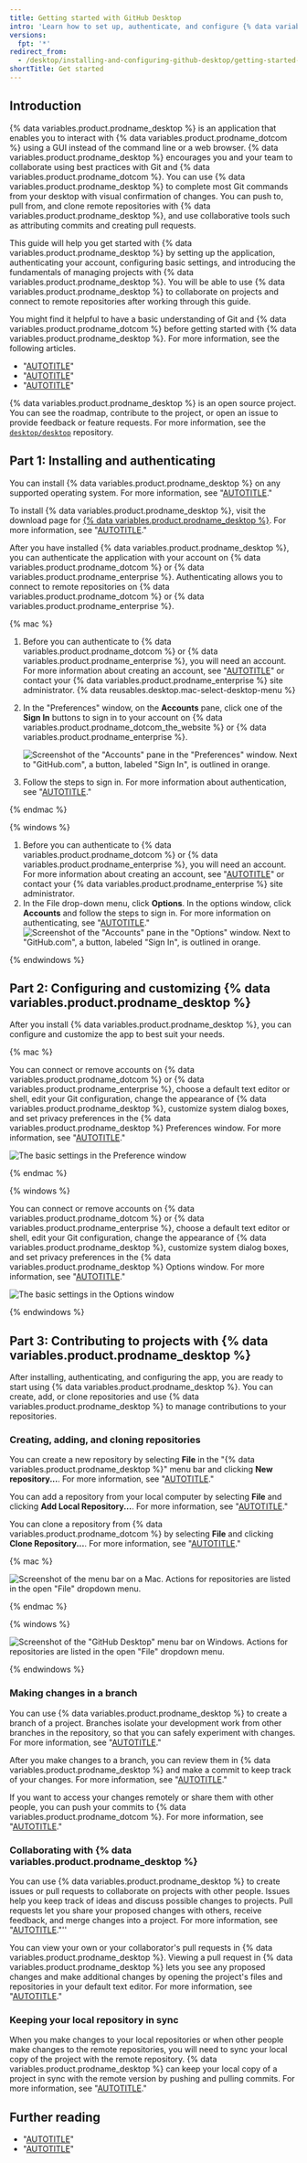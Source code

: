 ```yaml
---
title: Getting started with GitHub Desktop
intro: 'Learn how to set up, authenticate, and configure {% data variables.product.prodname_desktop %} to allow you to contribute to projects directly from your machine.'
versions:
  fpt: '*'
redirect_from:
  - /desktop/installing-and-configuring-github-desktop/getting-started-with-github-desktop
shortTitle: Get started
---
```

## Introduction
{% data variables.product.prodname_desktop %} is an application that enables you to interact with {% data variables.product.prodname_dotcom %} using a GUI instead of the command line or a web browser. {% data variables.product.prodname_desktop %} encourages you and your team to collaborate using best practices with Git and {% data variables.product.prodname_dotcom %}. You can use {% data variables.product.prodname_desktop %} to complete most Git commands from your desktop with visual confirmation of changes. You can push to, pull from, and clone remote repositories with {% data variables.product.prodname_desktop %}, and use collaborative tools such as attributing commits and creating pull requests.

This guide will help you get started with {% data variables.product.prodname_desktop %} by setting up the application, authenticating your account, configuring basic settings, and introducing the fundamentals of managing projects with {% data variables.product.prodname_desktop %}. You will be able to use {% data variables.product.prodname_desktop %} to collaborate on projects and connect to remote repositories after working through this guide.

You might find it helpful to have a basic understanding of Git and {% data variables.product.prodname_dotcom %} before getting started with {% data variables.product.prodname_desktop %}. For more information, see the following articles.

- "[AUTOTITLE](/get-started/using-git)"
- "[AUTOTITLE](/get-started/learning-about-github)"
- "[AUTOTITLE](/get-started)"

{% data variables.product.prodname_desktop %} is an open source project. You can see the roadmap, contribute to the project, or open an issue to provide feedback or feature requests. For more information, see the [`desktop/desktop`](https://github.com/desktop/desktop) repository.

## Part 1: Installing and authenticating
You can install {% data variables.product.prodname_desktop %} on any supported operating system. For more information, see "[AUTOTITLE](/desktop/installing-and-configuring-github-desktop/overview/supported-operating-systems-for-github-desktop)."

To install {% data variables.product.prodname_desktop %}, visit the download page for [{% data variables.product.prodname_desktop %}](https://desktop.github.com/). For more information, see "[AUTOTITLE](/desktop/installing-and-configuring-github-desktop/installing-and-authenticating-to-github-desktop/installing-github-desktop)."

After you have installed {% data variables.product.prodname_desktop %}, you can authenticate the application with your account on {% data variables.product.prodname_dotcom %} or {% data variables.product.prodname_enterprise %}. Authenticating allows you to connect to remote repositories on {% data variables.product.prodname_dotcom %} or {% data variables.product.prodname_enterprise %}.

{% mac %}

1. Before you can authenticate to {% data variables.product.prodname_dotcom %} or {% data variables.product.prodname_enterprise %}, you will need an account. For more information about creating an account, see "[AUTOTITLE](/get-started/signing-up-for-github/signing-up-for-a-new-github-account)" or contact your {% data variables.product.prodname_enterprise %} site administrator.
{% data reusables.desktop.mac-select-desktop-menu %}
3. In the "Preferences" window, on the **Accounts** pane, click one of the **Sign In** buttons to sign in to your account on {% data variables.product.prodname_dotcom_the_website %} or {% data variables.product.prodname_enterprise %}.

   ![Screenshot of the "Accounts" pane in the "Preferences" window. Next to "GitHub.com", a button, labeled "Sign In", is outlined in orange.](/assets/images/help/desktop/sign-in-github.png)
4. Follow the steps to sign in. For more information about authentication, see "[AUTOTITLE](/desktop/installing-and-configuring-github-desktop/installing-and-authenticating-to-github-desktop/authenticating-to-github-in-github-desktop)."

{% endmac %}

{% windows %}

1. Before you can authenticate to {% data variables.product.prodname_dotcom %} or {% data variables.product.prodname_enterprise %}, you will need an account. For more information about creating an account, see "[AUTOTITLE](/get-started/signing-up-for-github/signing-up-for-a-new-github-account)" or contact your {% data variables.product.prodname_enterprise %} site administrator.
2. In the File drop-down menu, click **Options**. In the options window, click **Accounts** and follow the steps to sign in. For more information on authenticating, see "[AUTOTITLE](/desktop/installing-and-configuring-github-desktop/installing-and-authenticating-to-github-desktop/authenticating-to-github-in-github-desktop)."
  ![Screenshot of the "Accounts" pane in the "Options" window. Next to "GitHub.com", a button, labeled "Sign In", is outlined in orange.](/assets/images/help/desktop/windows-sign-in-github.png)

{% endwindows %}

## Part 2: Configuring and customizing {% data variables.product.prodname_desktop %}
After you install {% data variables.product.prodname_desktop %}, you can configure and customize the app to best suit your needs.

{% mac %}

You can connect or remove accounts on {% data variables.product.prodname_dotcom %} or {% data variables.product.prodname_enterprise %}, choose a default text editor or shell, edit your Git configuration, change the appearance of {% data variables.product.prodname_desktop %}, customize system dialog boxes, and set privacy preferences in the {% data variables.product.prodname_desktop %} Preferences window. For more information, see "[AUTOTITLE](/desktop/installing-and-configuring-github-desktop/configuring-and-customizing-github-desktop/configuring-basic-settings-in-github-desktop)."

  ![The basic settings in the Preference window](/assets/images/help/desktop/mac-select-preferences-pane.png)

{% endmac %}

{% windows %}

You can connect or remove accounts on {% data variables.product.prodname_dotcom %} or {% data variables.product.prodname_enterprise %}, choose a default text editor or shell, edit your Git configuration, change the appearance of {% data variables.product.prodname_desktop %}, customize system dialog boxes, and set privacy preferences in the {% data variables.product.prodname_desktop %} Options window. For more information, see "[AUTOTITLE](/desktop/installing-and-configuring-github-desktop/configuring-and-customizing-github-desktop/configuring-basic-settings-in-github-desktop)."

  ![The basic settings in the Options window](/assets/images/help/desktop/mac-select-preferences-pane.png)

{% endwindows %}

## Part 3: Contributing to projects with {% data variables.product.prodname_desktop %}
After installing, authenticating, and configuring the app, you are ready to start using {% data variables.product.prodname_desktop %}. You can create, add, or clone repositories and use {% data variables.product.prodname_desktop %} to manage contributions to your repositories.

### Creating, adding, and cloning repositories
You can create a new repository by selecting **File** in the "{% data variables.product.prodname_desktop %}" menu bar and clicking **New repository...**. For more information, see "[AUTOTITLE](/desktop/installing-and-configuring-github-desktop/overview/creating-your-first-repository-using-github-desktop)."

You can add a repository from your local computer by selecting **File** and clicking **Add Local Repository...**. For more information, see "[AUTOTITLE](/desktop/contributing-and-collaborating-using-github-desktop/adding-and-cloning-repositories/adding-a-repository-from-your-local-computer-to-github-desktop)."

You can clone a repository from {% data variables.product.prodname_dotcom %} by selecting **File** and clicking **Clone Repository...**. For more information, see "[AUTOTITLE](/desktop/contributing-and-collaborating-using-github-desktop/adding-and-cloning-repositories/cloning-and-forking-repositories-from-github-desktop)."

{% mac %}

  ![Screenshot of the menu bar on a Mac. Actions for repositories are listed in the open "File" dropdown menu.](/assets/images/help/desktop/mac-file-menu.png)

{% endmac %}

{% windows %}

  ![Screenshot of the "GitHub Desktop" menu bar on Windows. Actions for repositories are listed in the open "File" dropdown menu.](/assets/images/help/desktop/windows-file-menu.png)

{% endwindows %}

### Making changes in a branch
You can use {% data variables.product.prodname_desktop %} to create a branch of a project. Branches isolate your development work from other branches in the repository, so that you can safely experiment with changes. For more information, see "[AUTOTITLE](/desktop/contributing-and-collaborating-using-github-desktop/making-changes-in-a-branch/managing-branches-in-github-desktop)."

After you make changes to a branch, you can review them in {% data variables.product.prodname_desktop %} and make a commit to keep track of your changes. For more information, see "[AUTOTITLE](/desktop/contributing-and-collaborating-using-github-desktop/making-changes-in-a-branch/committing-and-reviewing-changes-to-your-project-in-github-desktop)."

If you want to access your changes remotely or share them with other people, you can push your commits to {% data variables.product.prodname_dotcom %}. For more information, see "[AUTOTITLE](/desktop/contributing-and-collaborating-using-github-desktop/making-changes-in-a-branch/pushing-changes-to-github-from-github-desktop)."

### Collaborating with {% data variables.product.prodname_desktop %}
You can use {% data variables.product.prodname_desktop %} to create issues or pull requests to collaborate on projects with other people. Issues help you keep track of ideas and discuss possible changes to projects. Pull requests let you share your proposed changes with others, receive feedback, and merge changes into a project. For more information, see "[AUTOTITLE](/desktop/contributing-and-collaborating-using-github-desktop/working-with-your-remote-repository-on-github-or-github-enterprise/creating-an-issue-or-pull-request-from-github-desktop)."''

You can view your own or your collaborator's pull requests in {% data variables.product.prodname_desktop %}. Viewing a pull request in {% data variables.product.prodname_desktop %} lets you see any proposed changes and make additional changes by opening the project's files and repositories in your default text editor. For more information, see "[AUTOTITLE](/desktop/contributing-and-collaborating-using-github-desktop/working-with-your-remote-repository-on-github-or-github-enterprise/viewing-a-pull-request-in-github-desktop)."

### Keeping your local repository in sync
When you make changes to your local repositories or when other people make changes to the remote repositories, you will need to sync your local copy of the project with the remote repository. {% data variables.product.prodname_desktop %} can keep your local copy of a project in sync with the remote version by pushing and pulling commits. For more information, see "[AUTOTITLE](/desktop/contributing-and-collaborating-using-github-desktop/keeping-your-local-repository-in-sync-with-github/syncing-your-branch-in-github-desktop)."

## Further reading
- "[AUTOTITLE](/desktop/installing-and-configuring-github-desktop/installing-and-authenticating-to-github-desktop)"
- "[AUTOTITLE](/desktop/contributing-and-collaborating-using-github-desktop)"
